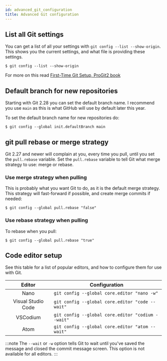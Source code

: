 ```yaml
---
id: advanced_git_configuration
title: Advanced Git configuration
---
```


## List all Git settings

You can get a list of all your settings with `git config --list --show-origin`.
This shows you the current settings, and what file is providing these settings.

```git
$ git config --list --show-origin
```

For more on this read [First-Time Git Setup, ProGit2 book](https://git-scm.com/book/en/v2/Getting-Started-First-Time-Git-Setup)

## Default branch for new repositories

Starting with Git 2.28 you can set the default branch name.
I recommend you use `main` as this is what GitHub will use by default later this year.

To set the default branch name for new repositories do:

```git
$ git config --global init.defaultBranch main
```

## git pull rebase or merge strategy

Git 2.27 and newer will complain at you, every time you pull, until you set the `pull.rebase` variable.
Set the `pull.rebase` variable to tell Git what merge strategy to use: merge or rebase.

### Use merge strategy when pulling

This is probably what you want Git to do, as it is the default merge strategy.
This strategy will fast-forward if possible, and create merge commits if needed:

```git
$ git config --global pull.rebase "false"
```

### Use rebase strategy when pulling

To rebase when you pull:

```git
$ git config --global pull.rebase "true"
```

## Code editor setup

See this table for a list of popular editors, and how to configure them for use with Git.

|       Editor       | Configuration                                     |
| :----------------: | ------------------------------------------------- |
|        Nano        | `git config --global core.editor "nano -w"`       |
| Visual Studio Code | `git config --global core.editor "code --wait"`   |
|      VSCodium      | `git config --global core.editor "codium --wait"` |
|        Atom        | `git config --global core.editor "atom --wait"`   |

:::note
The `--wait` or `-w` option tells Git to wait until you've saved the message and closed the commit message screen.
This option is not available for all editors.
:::
